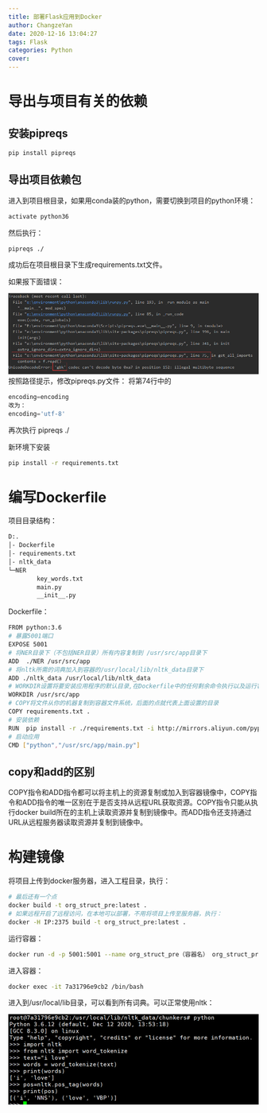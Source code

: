 ```yaml
---
title: 部署Flask应用到Docker
author: ChangzeYan
date: 2020-12-16 13:04:27
tags: Flask
categories: Python
cover:
---
```


# 导出与项目有关的依赖
## 安装pipreqs
```bash
pip install pipreqs
```
## 导出项目依赖包
进入到项目根目录，如果用conda装的python，需要切换到项目的python环境：
```bash
activate python36
```
然后执行：
```bash
pipreqs ./
```
成功后在项目根目录下生成requirements.txt文件。

如果报下面错误：

![安装pipreqs](https://github.com/ChangzeYan/ChangzeYan.github.io/raw/hexo/source/pic/flask部署到docker-安装pipreqs.png)
按照路径提示，修改pipreqs.py文件：
将第74行中的
```py
encoding=encoding
改为：
encoding='utf-8'
```
再次执行 pipreqs ./

新环境下安装
```bash
pip install -r requirements.txt
```

# 编写Dockerfile
项目目录结构：
```bash
D:.
│- Dockerfile
│- requirements.txt
│- nltk_data
└─NER
        key_words.txt
        main.py
        __init__.py
```
Dockerfile：
```bash
FROM python:3.6
# 暴露5001端口
EXPOSE 5001
# 将NER目录下（不包括NER目录）所有内容复制到 /usr/src/app目录下
ADD  ./NER /usr/src/app
# 将nltk所需的词典加入到容器的/usr/local/lib/nltk_data目录下
ADD ./nltk_data /usr/local/lib/nltk_data
# WORKDIR设置将要安装应用程序的默认目录,在Dockerfile中的任何剩余命令执行以及运行容器时，其当前目录都会为这个默认目录
WORKDIR /usr/src/app
# COPY将文件从你的机器复制到容器文件系统，后面的点就代表上面设置的目录
COPY requirements.txt .
# 安装依赖
RUN  pip install -r ./requirements.txt -i http://mirrors.aliyun.com/pypi/simple/ --trusted-host mirrors.aliyun.com
# 启动应用
CMD ["python","/usr/src/app/main.py"]
```
## copy和add的区别
COPY指令和ADD指令都可以将主机上的资源复制或加入到容器镜像中，COPY指令和ADD指令的唯一区别在于是否支持从远程URL获取资源。COPY指令只能从执行docker build所在的主机上读取资源并复制到镜像中。而ADD指令还支持通过URL从远程服务器读取资源并复制到镜像中。

# 构建镜像
将项目上传到docker服务器，进入工程目录，执行：
```bash
# 最后还有一个点
docker build -t org_struct_pre:latest .
# 如果远程开启了远程访问，在本地可以部署，不用将项目上传至服务器，执行：
docker -H IP:2375 build -t org_struct_pre:latest .
```

运行容器：
```bash
docker run -d -p 5001:5001 --name org_struct_pre（容器名） org_struct_pre(镜像名)
```
进入容器：
```bash
docker exec -it 7a31796e9cb2 /bin/bash
```
进入到/usr/local/lib目录，可以看到所有词典。可以正常使用nltk：

![容器中使用nltk](https://github.com/ChangzeYan/ChangzeYan.github.io/raw/hexo/source/pic/部署flask-docker-nltk.png)
